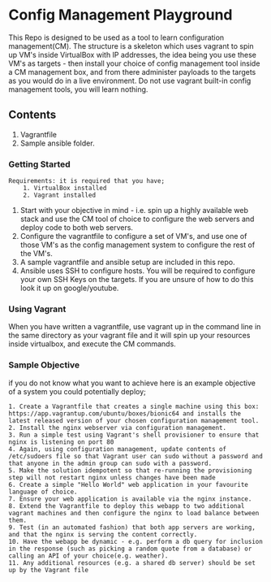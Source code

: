 # Config Management Playground

This Repo is designed to be used as a tool to learn configuration management(CM). The structure is a skeleton which uses vagrant to spin up VM's inside VirtualBox with IP addresses, the idea being you use these VM's as targets - then install your choice of config management tool inside a CM management box, and from there administer payloads to the targets as you would do in a live environment. Do not use vagrant built-in config management tools, you will learn nothing.    

## Contents

1. Vagrantfile
2. Sample ansible folder.

### Getting Started
    Requirements: it is required that you have;
        1. VirtualBox installed
        2. Vagrant installed

1. Start with your objective in mind - i.e. spin up a highly available web stack and use the CM tool of choice to configure the web servers and deploy code to both web servers.
2. Configure the vagrantfile to configure a set of VM's, and use one of those VM's as the config management system to configure the rest of the VM's.
3. A sample vagrantfile and ansible setup are included in this repo. 
4. Ansible uses SSH to configure hosts. You will be required to configure your own SSH Keys on the targets. If you are unsure of how to do this look it up on google/youtube.

### Using Vagrant

When you have written a vagrantfile, use vagrant up in the command line in the same directory as your vagrant file and it will spin up your resources inside virtualbox, and execute the CM commands.

### Sample Objective

if you do not know what you want to achieve here is an example objective of a system you could potentially deploy;

    1. Create a Vagrantfile that creates a single machine using this box: https://app.vagrantup.com/ubuntu/boxes/bionic64 and installs the latest released version of your chosen configuration management tool.
    2. Install the nginx webserver via configuration management.
    3. Run a simple test using Vagrant's shell provisioner to ensure that nginx is listening on port 80
    4. Again, using configuration management, update contents of /etc/sudoers file so that Vagrant user can sudo without a password and that anyone in the admin group can sudo with a password.
    5. Make the solution idempotent so that re-running the provisioning step will not restart nginx unless changes have been made
    6. Create a simple "Hello World" web application in your favourite language of choice.
    7. Ensure your web application is available via the nginx instance.
    8. Extend the Vagrantfile to deploy this webapp to two additional vagrant machines and then configure the nginx to load balance between them.
    9. Test (in an automated fashion) that both app servers are working, and that the nginx is serving the content correctly.
    10. Have the webapp be dynamic - e.g. perform a db query for inclusion in the response (such as picking a random quote from a database) or calling an API of your choice(e.g. weather).
    11. Any additional resources (e.g. a shared db server) should be set up by the Vagrant file 
 
